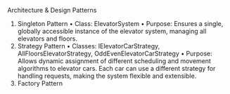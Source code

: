 Architecture & Design Patterns
1. Singleton Pattern
•	Class: ElevatorSystem
•	Purpose: Ensures a single, globally accessible instance of the elevator system, managing all elevators and floors.
2. Strategy Pattern
•	Classes: IElevatorCarStrategy, AllFloorsElevatorStrategy, OddEvenElevatorCarStrategy
•	Purpose: Allows dynamic assignment of different scheduling and movement algorithms to elevator cars. Each car can use a different strategy for handling requests, making the system flexible and extensible.
3. Factory Pattern
